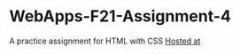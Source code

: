 # WebApps-F21-Assignment-4
A practice assignment for HTML with CSS
<a href = "https://44-563-webapps-f21.github.io/webapps-f21-assignment-4-Keerthanaragut/">Hosted at</a>

